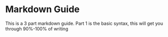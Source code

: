 # Markdown Guide

This is a 3 part markdown guide. Part 1 is the basic syntax, this will get you through 90%-100% of writing 